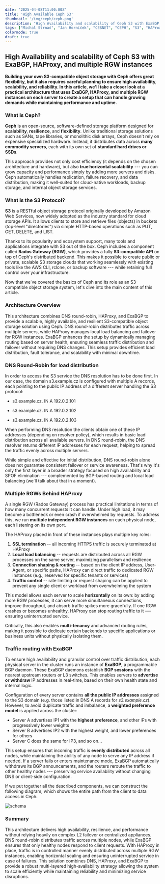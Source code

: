 ```yaml
---
date: '2025-04-08T11:00:00Z'
title: 'High Available Ceph S3'
thumbnail: '/img/ceph/ceph.png'
description: "High Availability and scalability of Ceph S3 with ExaBGP, HAProxy, and multiple RGW instances"
tags: ["Michal Strnad", "Jan Horníček", "CESNET", "CEPH", "S3", "HAProxy"]
colormode: true
draft: true
---
```


## High Availability and scalability of Ceph S3 with ExaBGP, HAProxy, and multiple RGW instances

**Building your own S3-compatible object storage with Ceph offers
great flexibility, but it also requires careful planning to ensure high
availability, scalability, and reliability. In this article, we'll take
a closer look at a practical architecture that uses ExaBGP, HAProxy, and
multiple RGW instances on each server to create a setup that can handle
growing demands while maintaining performance and uptime.**

### What is Ceph?

**Ceph** is an open-source, software-defined storage platform
designed for **scalability**, **resilience**, and
**flexibility**. Unlike traditional storage solutions such as SANs,
tape libraries, or monolithic disk arrays, Ceph doesn't rely on
expensive specialized hardware. Instead, it distributes data across
**many commodity servers**, each with its own set of **standard
hard drives or SSDs**.

This approach provides not only cost efficiency (it depends on the
chosen architecture and hardware), but also **true horizontal
scalability** --- you can grow capacity and performance simply by
adding more servers and disks. Ceph automatically handles replication,
failure recovery, and data distribution, making it well-suited for
cloud-native workloads, backup storage, and internal object storage
services.

### What is the S3 Protocol?

**S3** is a RESTful object storage protocol originally developed by
Amazon Web Services, now widely adopted as the industry standard for
cloud storage APIs. It allows clients to store and retrieve files
(objects) in buckets (top-level "directories") via simple HTTP-based
operations such as PUT, GET, DELETE, and LIST.

Thanks to its popularity and ecosystem support, many tools and
applications integrate with S3 out of the box. Ceph includes a component
called **Rados Gateway (RGW)**, which provides a fully
**S3-compatible API** on top of Ceph's distributed backend. This
makes it possible to create public or private, scalable S3 storage
clouds that working seamlessly with existing tools like the AWS CLI,
rclone, or backup software --- while retaining full control over your
infrastructure.

Now that we\'ve covered the basics of Ceph and its role as an
S3-compatible object storage system, let\'s dive into the main content
of this article.

### Architecture Overview

This architecture combines DNS round-robin, HAProxy, and ExaBGP to
provide a scalable, highly available, and resilient S3-compatible object
storage solution using Ceph. DNS round-robin distributes traffic across
multiple servers, while HAProxy manages local load balancing and
failover for RGW instances. ExaBGP enhances the setup by dynamically
managing routing based on server health, ensuring seamless traffic
distribution and failover without requiring DNS changes. This setup
provides efficient load distribution, fault tolerance, and scalability
with minimal downtime.

### DNS Round-Robin for load distribution

In order to access the S3 service the DNS resolution has to be done
first. In our case, the domain s3.example.cz is configured with multiple
A records, each pointing to the public IP address of a different server
handling the S3 protocol:

- s3.example.cz. IN A 192.0.2.101

- s3.example.cz. IN A 192.0.2.102

- s3.example.cz. IN A 192.0.2.103

When performing DNS resolution the clients obtain one of these IP
addresses (depending on resolver policy), which results in basic load
distribution across all available servers. In DNS round-robin, the DNS
resolver returns different IP addresses for each request, helping to
spread the traffic evenly across multiple servers.

While simple and effective for initial distribution, DNS round-robin
alone does not guarantee consistent failover or service awareness.
That's why it's only the first layer in a broader strategy focused on
high availability and SPOF elimination --- complemented by BGP-based
routing and local load balancing (we\'ll talk about that in a moment).

### Multiple RGWs Behind HAProxy

A single RGW (Rados Gateway) process has practical limitations in terms
of how many concurrent requests it can handle. Under high load, it may
become a bottleneck or even crash if overwhelmed by requests. To address
this, we run **multiple independent RGW instances** on each physical
node, each listening on its own port.

The HAProxy placed in front of these instances plays multiple key roles:

1.  **SSL termination** -- all incoming HTTPS traffic is securely
    terminated at HAProxy
2.  **Local load balancing** -- requests are distributed across all RGW
    processes on the same server, maximizing parallelism and resilience
3.  **Connection shaping & routing** -- based on the client IP address,
    User-Agent, or specific paths, HAProxy can direct traffic to
    dedicated RGW instances (e.g., reserved for specific tenants or
    services)
4.  **Traffic control** -- rate limiting or request shaping can be
    applied to prevent any single client or workload from overwhelming
    the system

This model allows each server to scale **horizontally** on its own: by
adding more RGW processes, it can serve more simultaneous connections,
improve throughput, and absorb traffic spikes more gracefully. If one
RGW crashes or becomes unhealthy, HAProxy can stop routing traffic to it
--- ensuring uninterrupted service.

Critically, this also enables **multi-tenancy** and advanced routing
rules, making it possible to dedicate certain backends to specific
applications or business units without physically isolating them.

### Traffic routing with ExaBGP

To ensure high availability and granular control over traffic
distribution, each physical server in the cluster runs an instance of
**ExaBGP**, a programmable BGP daemon. These ExaBGP daemons
establish **BGP sessions** with the nearest upstream routers or L3
switches. This enables servers to **advertise or withdraw** IP
addresses in real-time, based on their own health state and internal
logic.

Configuration of every server contains **all the public IP addresses**
assigned to the S3 domain (e.g. those listed in DNS A records for
*s3.example.cz*). However, to avoid duplicate traffic and imbalance, a
**weighted preference model** is applied across the cluster:

-   Server A advertises IP1 with the **highest preference**, and other
    IPs with progressively lower weights
-   Server B advertises IP2 with the highest weight, and lower
    preferences for others
-   Server C does the same for IP3, and so on\...

This setup ensures that incoming traffic is **evenly distributed**
across all nodes, while maintaining the ability of any node to serve any
IP address if needed. If a server fails or enters maintenance mode,
ExaBGP automatically withdraws its BGP announcements, and the routers
reroute the traffic to other healthy nodes --- preserving service
availability without changing DNS or client-side configuration.

If we put together all the described components, we can construct the
following diagram, which shows the entire path from the client to data
access in Ceph.

![schema](/img/ceph/ceph_s3.svg)

### Summary

This architecture delivers high availability, resilience, and
performance without relying heavily on complex L2 failover or
centralized appliances. DNS round-robin distributes traffic across
multiple nodes, while ExaBGP ensures that only healthy nodes respond to
client requests. With HAProxy in place, traffic is in controlled manner
evenly distributed across multiple RGW instances, enabling horizontal
scaling and ensuring uninterrupted service in case of failures. This
solution combines DNS, HAProxy, and ExaBGP to provide a robust
multi-layered high-availability strategy allowing the system to scale
efficiently while maintaining reliability and minimizing service
disruptions.
